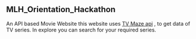 ## MLH_Orientation_Hackathon
An API based Movie Website
this website uses [TV Maze api](https://www.tvmaze.com/api) , to get data of TV series.
In explore you can search for your required series.
